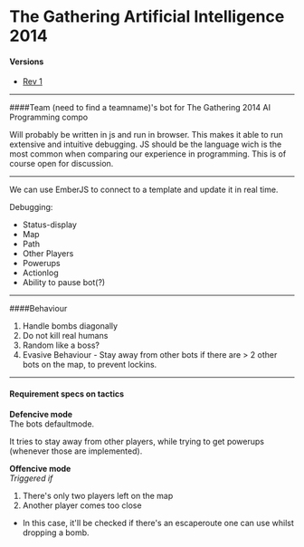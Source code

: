 The Gathering Artificial Intelligence 2014
======

#### Versions

- [Rev 1](https://github.com/joms/TGAI2014/releases/tag/1.0)

---

####Team (need to find a teamname)'s bot for The Gathering 2014 AI Programming compo   

Will probably be written in js and run in browser. This makes it able to run extensive and intuitive debugging. JS should be the language wich is the most common when comparing our experience in programming. This is of course open for discussion.

---

We can use EmberJS to connect to a template and update it in real time.   

Debugging:
- Status-display
- Map
 - Path
 - Other Players
 - Powerups
- Actionlog
- Ability to pause bot(?)

---

####Behaviour

1. Handle bombs diagonally
2. Do not kill real humans
3. Random like a boss?
4. Evasive Behaviour - Stay away from other bots if there are > 2 other bots on the map, to prevent lockins.

---

#### Requirement specs on tactics

**Defencive mode**   
The bots defaultmode.

It tries to stay away from other players, while trying to get powerups (whenever those are implemented). 



**Offencive mode**   
*Triggered if*   

1. There's only two players left on the map
2. Another player comes too close
 - In this case, it'll be checked if there's an escaperoute one can use whilst dropping a bomb.
